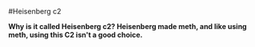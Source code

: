 #Heisenberg c2

**Why is it called Heisenberg c2? Heisenberg made meth, and like using meth, using this C2 isn't a good choice.**
 

